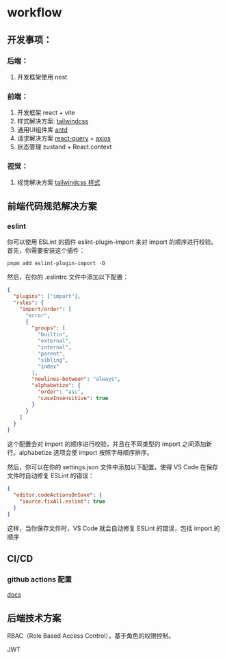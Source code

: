 # workflow

## 开发事项：

### 后端：

1. 开发框架使用 nest

### 前端：

1. 开发框架 react + vite
2. 样式解决方案: [tailwindcss](https://tailwindcss.com/)
3. 通用UI组件库 [antd](https://ant-design.antgroup.com/docs/react/getting-started-cn)
4. 请求解决方案 [react-query](https://tanstack.com/query/latest/docs/framework/react/overview) + [axios](https://axios-http.com/zh/docs/intro)
5. 状态管理 zustand + React.context

### 视觉：

1. 视觉解决方案 [tailwindcss 样式](https://tailwindui.com/components)

## 前端代码规范解决方案

### eslint

你可以使用 ESLint 的插件 eslint-plugin-import 来对 import 的顺序进行校验。首先，你需要安装这个插件：

```
pnpm add eslint-plugin-import -D
```

然后，在你的 .eslintrc 文件中添加以下配置：

```json
{
  "plugins": ["import"],
  "rules": {
    "import/order": [
      "error",
      {
        "groups": [
          "builtin",
          "external",
          "internal",
          "parent",
          "sibling",
          "index"
        ],
        "newlines-between": "always",
        "alphabetize": {
          "order": "asc",
          "caseInsensitive": true
        }
      }
    ]
  }
}
```

这个配置会对 import 的顺序进行校验，并且在不同类型的 import 之间添加新行。alphabetize 选项会使 import 按照字母顺序排序。

然后，你可以在你的 settings.json 文件中添加以下配置，使得 VS Code 在保存文件时自动修复 ESLint 的错误：

```json
{
  "editor.codeActionsOnSave": {
    "source.fixAll.eslint": true
  }
}
```

这样，当你保存文件时，VS Code 就会自动修复 ESLint 的错误，包括 import 的顺序

## CI/CD

### github actions 配置

[docs](https://turbo.build/repo/docs/guides/ci-vendors/github-actions)

## 后端技术方案

RBAC（Role Based Access Control），基于角色的权限控制。

JWT
